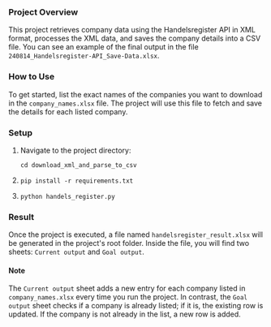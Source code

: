 ### Project Overview
This project retrieves company data using the Handelsregister API in XML format, processes the XML data, and saves the company details into a CSV file. You can see an example of the final output in the file `240814_Handelsregister-API_Save-Data.xlsx`.

### How to Use
To get started, list the exact names of the companies you want to download in the `company_names.xlsx` file. The project will use this file to fetch and save the details for each listed company.

### Setup
1. Navigate to the project directory:
   ```
   cd download_xml_and_parse_to_csv
   ```
2. ```
   pip install -r requirements.txt
   ```
3. ```
   python handels_register.py
   ```
### Result
Once the project is executed, a file named `handelsregister_result.xlsx` will be generated in the project's root folder. Inside the file, you will find two sheets: `Current output` and `Goal output`.

#### Note
The `Current output` sheet adds a new entry for each company listed in `company_names.xlsx` every time you run the project. In contrast, the `Goal output` sheet checks if a company is already listed; if it is, the existing row is updated. If the company is not already in the list, a new row is added.

